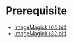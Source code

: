 # Prerequisite
- [ImageMagick (64 bit)](https://imagemagick.org/archive/binaries/ImageMagick-7.1.1-29-Q16-HDRI-x64-dll.exe)
- [ImageMagick (32 bit)](https://imagemagick.org/archive/binaries/ImageMagick-7.1.1-29-Q16-HDRI-x86-static.exe)
